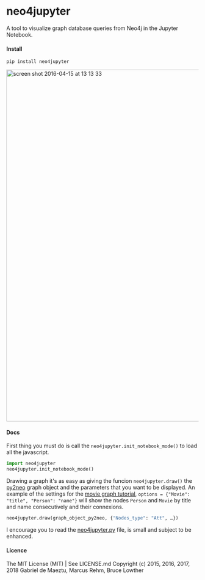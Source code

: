 # neo4jupyter

A tool to visualize graph database queries from Neo4j in the Jupyter Notebook.

#### Install
`pip install neo4jupyter`

<img width="921" alt="screen shot 2016-04-15 at 13 13 33" src="https://cloud.githubusercontent.com/assets/1485056/14559854/e2bca15a-030b-11e6-9b8f-9858143e4e40.png">


#### Docs

First thing you must do is call the `neo4jupyter.init_notebook_mode()` to load all the javascript.

```python
import neo4jupyter
neo4jupyter.init_notebook_mode()
```

Drawing a graph it's as easy as giving the funcion `neo4jupyter.draw()` the [py2neo](http://py2neo.org/v3/) graph object and the parameters that you want to be displayed. An example of the settings for the [movie graph tutorial](https://neo4j.com/developer/example-project/), `options = {"Movie": "title", "Person": "name"}` will show the nodes `Person` and `Movie` by title and name consecutively and their connexions.

```python
neo4jupyter.draw(graph_object_py2neo, {"Nodes_type": "Att", …})
```

I encourage you to read the [neo4jupyter.py](https://github.com/merqurio/neo4jupyter/blob/master/neo4jupyter.py) file, is small and subject to be enhanced.

#### Licence
The MIT License (MIT) | See LICENSE.md
Copyright (c) 2015, 2016, 2017, 2018 Gabriel de Maeztu, Marcus Rehm, Bruce Lowther
